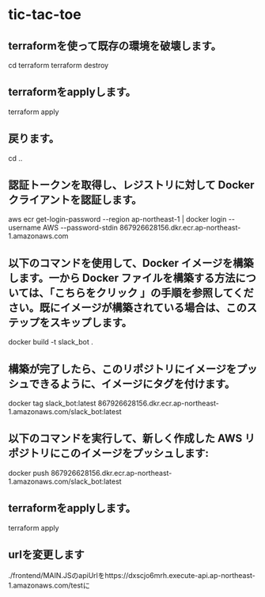 # tic-tac-toe
## terraformを使って既存の環境を破壊します。
cd terraform
terraform destroy
## terraformをapplyします。
terraform apply
## 戻ります。
cd ..
## 認証トークンを取得し、レジストリに対して Docker クライアントを認証します。
aws ecr get-login-password --region ap-northeast-1 | docker login --username AWS --password-stdin 867926628156.dkr.ecr.ap-northeast-1.amazonaws.com
## 以下のコマンドを使用して、Docker イメージを構築します。一から Docker ファイルを構築する方法については、「こちらをクリック 」の手順を参照してください。既にイメージが構築されている場合は、このステップをスキップします。
docker build -t slack_bot .
## 構築が完了したら、このリポジトリにイメージをプッシュできるように、イメージにタグを付けます。
docker tag slack_bot:latest 867926628156.dkr.ecr.ap-northeast-1.amazonaws.com/slack_bot:latest
## 以下のコマンドを実行して、新しく作成した AWS リポジトリにこのイメージをプッシュします:
docker push 867926628156.dkr.ecr.ap-northeast-1.amazonaws.com/slack_bot:latest
## terraformをapplyします。
terraform apply
## urlを変更します
./frontend/MAIN.JSのapiUrlをhttps://dxscjo6mrh.execute-api.ap-northeast-1.amazonaws.com/testに